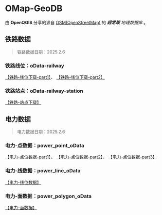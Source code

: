 # OMap-GeoDB
由 **OpenQGIS** 分享的源自 [OSM(OpenStreetMap)](https://www.openstreetmap.org/) 的 ***超常规** 地理数据库* 。


## 铁路数据
> 铁路数据日期：2025.2.6

### 铁路线位：oData-railway
[【铁路-线位下载-part1】](https://github.com/OpenQGIS/OMap-GeoDB/blob/main/oData-railway/%E9%93%81%E8%B7%AF.zip.001)、
[【铁路-线位下载-part2】](https://github.com/OpenQGIS/OMap-GeoDB/blob/main/oData-railway/%E9%93%81%E8%B7%AF.zip.002)

### 铁路站点：oData-railway-station
[【铁路-站点下载】](https://github.com/OpenQGIS/OMap-GeoDB/tree/main/oData-railway-station)


## 电力数据
> 电力数据日期：2025.2.6

### 电力-点数据：power_point_oData
[【电力-点位数据-part1】](https://github.com/OpenQGIS/OMap-GeoDB/blob/main/oData-power/power_point_oData.zip.001)、
[【电力-点位数据-part2】](https://github.com/OpenQGIS/OMap-GeoDB/blob/main/oData-power/power_point_oData.zip.002)、
[【电力-点位数据-part3】](https://github.com/OpenQGIS/OMap-GeoDB/blob/main/oData-power/power_point_oData.zip.003)

### 电力-线数据：power_line_oData
[【电力-线位数据】](https://github.com/OpenQGIS/OMap-GeoDB/blob/main/oData-power/power_line_oData.7z)

### 电力-面数据：power_polygon_oData
[【电力-面数据】](https://github.com/OpenQGIS/OMap-GeoDB/blob/main/oData-power/power_polygon_oData.7z)
